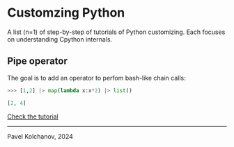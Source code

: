 # Customzing Python

A list (n=1) of step-by-step of tutorials of Python customizing. Each focuses on understanding Cpython internals.

## Pipe operator
The goal is to add an operator to perfom bash-like chain calls:
```python
>>> [1,2] |> map(lambda x:x*2) |> list()

[2, 4]
```

[Check the tutorial](/pipe.md)

---
Pavel Kolchanov, 2024